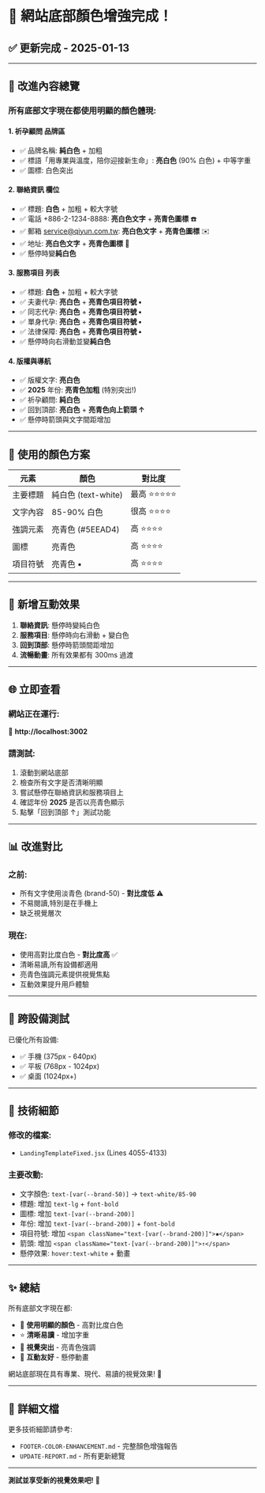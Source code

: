 # 🎨 網站底部顏色增強完成！

## ✅ 更新完成 - 2025-01-13

---

## 🌟 改進內容總覽

### 所有底部文字現在都使用**明顯的顏色**體現:

#### 1. **祈孕顧問** 品牌區
- ✅ 品牌名稱: **純白色** + 加粗 
- ✅ 標語「用專業與溫度，陪你迎接新生命」: **亮白色** (90% 白色) + 中等字重
- ✅ 圖標: 白色突出

#### 2. **聯絡資訊** 欄位
- ✅ 標題: **白色** + 加粗 + 較大字號
- ✅ 電話 +886-2-1234-8888: **亮白色文字** + **亮青色圖標** ☎️
- ✅ 郵箱 service@qiyun.com.tw: **亮白色文字** + **亮青色圖標** ✉️
- ✅ 地址: **亮白色文字** + **亮青色圖標** 📍
- ✅ 懸停時變**純白色**

#### 3. **服務項目** 列表
- ✅ 標題: **白色** + 加粗 + 較大字號
- ✅ 夫妻代孕: **亮白色** + **亮青色項目符號 ▪**
- ✅ 同志代孕: **亮白色** + **亮青色項目符號 ▪**
- ✅ 單身代孕: **亮白色** + **亮青色項目符號 ▪**
- ✅ 法律保障: **亮白色** + **亮青色項目符號 ▪**
- ✅ 懸停時向右滑動並變**純白色**

#### 4. **版權與導航**
- ✅ 版權文字: **亮白色**
- ✅ **2025** 年份: **亮青色加粗** (特別突出!)
- ✅ 祈孕顧問: **純白色**
- ✅ 回到頂部: **亮白色** + **亮青色向上箭頭 ↑**
- ✅ 懸停時箭頭與文字間距增加

---

## 🎨 使用的顏色方案

| 元素 | 顏色 | 對比度 |
|------|------|--------|
| 主要標題 | 純白色 (text-white) | 最高 ⭐⭐⭐⭐⭐ |
| 文字內容 | 85-90% 白色 | 很高 ⭐⭐⭐⭐ |
| 強調元素 | 亮青色 (#5EEAD4) | 高 ⭐⭐⭐⭐ |
| 圖標 | 亮青色 | 高 ⭐⭐⭐⭐ |
| 項目符號 | 亮青色 ▪ | 高 ⭐⭐⭐⭐ |

---

## 💫 新增互動效果

1. **聯絡資訊**: 懸停時變純白色 
2. **服務項目**: 懸停時向右滑動 + 變白色
3. **回到頂部**: 懸停時箭頭間距增加
4. **流暢動畫**: 所有效果都有 300ms 過渡

---

## 🌐 立即查看

### 網站正在運行:
📍 **http://localhost:3002**

### 請測試:
1. 滾動到網站底部
2. 檢查所有文字是否清晰明顯
3. 嘗試懸停在聯絡資訊和服務項目上
4. 確認年份 **2025** 是否以亮青色顯示
5. 點擊「回到頂部 ↑」測試功能

---

## 📊 改進對比

### 之前:
- 所有文字使用淡青色 (brand-50) - **對比度低** ⚠️
- 不易閱讀,特別是在手機上
- 缺乏視覺層次

### 現在:
- 使用高對比度白色 - **對比度高** ✅
- 清晰易讀,所有設備都適用
- 亮青色強調元素提供視覺焦點
- 互動效果提升用戶體驗

---

## 📱 跨設備測試

已優化所有設備:
- ✅ 手機 (375px - 640px)
- ✅ 平板 (768px - 1024px)
- ✅ 桌面 (1024px+)

---

## 📝 技術細節

### 修改的檔案:
- `LandingTemplateFixed.jsx` (Lines 4055-4133)

### 主要改動:
- 文字顏色: `text-[var(--brand-50)]` → `text-white/85-90`
- 標題: 增加 `text-lg` + `font-bold`
- 圖標: 增加 `text-[var(--brand-200)]`
- 年份: 增加 `text-[var(--brand-200)]` + `font-bold`
- 項目符號: 增加 `<span className="text-[var(--brand-200)]">▪</span>`
- 箭頭: 增加 `<span className="text-[var(--brand-200)]">↑</span>`
- 懸停效果: `hover:text-white` + 動畫

---

## ✨ 總結

所有底部文字現在都:
- 🎨 **使用明顯的顏色** - 高對比度白色
- ⭐ **清晰易讀** - 增加字重
- 💎 **視覺突出** - 亮青色強調
- 💫 **互動友好** - 懸停動畫

網站底部現在具有專業、現代、易讀的視覺效果! 🎉

---

## 📖 詳細文檔

更多技術細節請參考:
- `FOOTER-COLOR-ENHANCEMENT.md` - 完整顏色增強報告
- `UPDATE-REPORT.md` - 所有更新總覽

---

**測試並享受新的視覺效果吧!** 🚀
